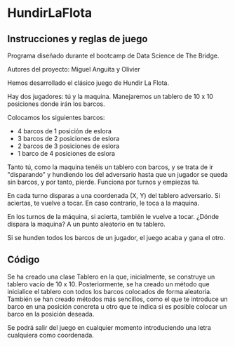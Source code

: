 # HundirLaFlota

## Instrucciones y reglas de juego

Programa diseñado durante el bootcamp de Data Science de The Bridge.

Autores del proyecto: Miguel Anguita y Olivier

Hemos desarrollado el clásico juego de Hundir La Flota. 

Hay dos jugadores: tú y la maquina. Manejaremos un tablero de 10 x 10 posiciones donde irán los barcos.

Colocamos los siguientes barcos:

- 4 barcos de 1 posición de eslora
- 3 barcos de 2 posiciones de eslora
- 2 barcos de 3 posiciones de eslora
- 1 barco de 4 posiciones de eslora

Tanto tú, como la maquina tenéis un tablero con barcos, y se trata de ir "disparando" y hundiendo los del adversario hasta que un jugador se queda sin barcos, y por tanto, pierde. Funciona por turnos y empiezas tú.

En cada turno disparas a una coordenada (X, Y) del tablero adversario. Si aciertas, te vuelve a tocar. En caso contrario, le toca a la maquina.

En los turnos de la máquina, si acierta, también le vuelve a tocar. ¿Dónde dispara la maquina? A un punto aleatorio en tu tablero.

Si se hunden todos los barcos de un jugador, el juego acaba y gana el otro.

## Código

Se ha creado una clase Tablero en la que, inicialmente, se construye un tablero vacío de 10 x 10. Posteriormente, se ha creado un método
que inicialice el tablero con todos los barcos colocados de forma aleatoria. También se han creado métodos más sencillos, como el que te introduce un barco en una 
posición concreta u otro que te indica si es posible colocar un barco en la posición deseada.

Se podrá salir del juego en cualquier momento introduciendo una letra cualquiera como coordenada.
